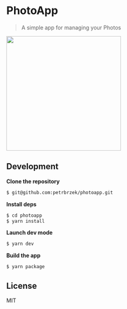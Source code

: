 # PhotoApp

> A simple app for managing your Photos

<img src="https://cldup.com/ufFm7OfKlS.png" height="300">

## Development

**Clone the repository**

```sh
$ git@github.com:petrbrzek/photoapp.git
```

**Install deps**

```sh
$ cd photoapp
$ yarn install
```

**Launch dev mode**

```sh
$ yarn dev
```

**Build the app**

```sh
$ yarn package
```


## License
MIT
